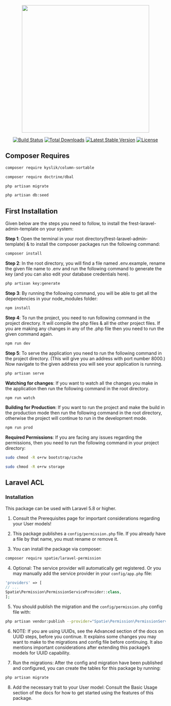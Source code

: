 <p align="center"><img src="https://res.cloudinary.com/dtfbvvkyp/image/upload/v1566331377/laravel-logolockup-cmyk-red.svg" width="400"></p>

<p align="center">
<a href="https://travis-ci.org/laravel/framework"><img src="https://travis-ci.org/laravel/framework.svg" alt="Build Status"></a>
<a href="https://packagist.org/packages/laravel/framework"><img src="https://poser.pugx.org/laravel/framework/d/total.svg" alt="Total Downloads"></a>
<a href="https://packagist.org/packages/laravel/framework"><img src="https://poser.pugx.org/laravel/framework/v/stable.svg" alt="Latest Stable Version"></a>
<a href="https://packagist.org/packages/laravel/framework"><img src="https://poser.pugx.org/laravel/framework/license.svg" alt="License"></a>
</p>

## Composer Requires
```sh
composer require kyslik/column-sortable
```
```sh
composer require doctrine/dbal
```
```sh
php artisan migrate
```
```sh
php artisan db:seed
```

## First Installation
Given below are the steps you need to follow, to install the frest-laravel-admin-template on your system:

**Step 1**: Open the terminal in your root directory(frest-laravel-admin-template) & to install the composer packages run the following command:
```sh
composer install
```

**Step 2**: In the root directory, you will find a file named .env.example, rename the given file name to .env and run the following command to generate the key (and you can also edit your database credentials here).
```sh
php artisan key:generate
```

**Step 3**: By running the following command, you will be able to get all the dependencies in your node_modules folder:
```sh
npm install
```

**Step 4**: To run the project, you need to run following command in the project directory. It will compile the php files & all the other project files. If you are making any changes in any of the .php file then you need to run the given command again.
```sh
npm run dev
```

**Step 5**: To serve the application you need to run the following command in the project directory. (This will give you an address with port number 8000.) Now navigate to the given address you will see your application is running.
```sh
php artisan serve
```

**Watching for changes**: If you want to watch all the changes you make in the application then run the following command in the root directory.
```sh
npm run watch
```

**Building for Production**: If you want to run the project and make the build in the production mode then run the following command in the root directory, otherwise the project will continue to run in the development mode.
```sh
npm run prod
```

**Required Permissions**: If you are facing any issues regarding the permissions, then you need to run the following command in your project directory:
```sh
sudo chmod -R o+rw bootstrap/cache
```
```sh
sudo chmod -R o+rw storage
```

## Laravel ACL
### Installation
This package can be used with Laravel 5.8 or higher.

1. Consult the Prerequisites page for important considerations regarding your User models!

2. This package publishes a `config/permission.php` file. If you already have a file by that name, you must rename or remove it.

3. You can install the package via composer:
```sh
composer require spatie/laravel-permission
```
4. Optional: The service provider will automatically get registered. Or you may manually add the service provider in your `config/app.php` file:
```php
'providers' => [
// ...
Spatie\Permission\PermissionServiceProvider::class,
];
```
5. You should publish the migration and the `config/permission.php` config file with:
```sh
php artisan vendor:publish --provider="Spatie\Permission\PermissionServiceProvider"
```
6. NOTE: If you are using UUIDs, see the Advanced section of the docs on UUID steps, before you continue. It explains some changes you may want to make to the migrations and config file before continuing. It also mentions important considerations after extending this package’s models for UUID capability.

7. Run the migrations: After the config and migration have been published and configured, you can create the tables for this package by running:
```sh
php artisan migrate
```
8. Add the necessary trait to your User model: Consult the Basic Usage section of the docs for how to get started using the features of this package.